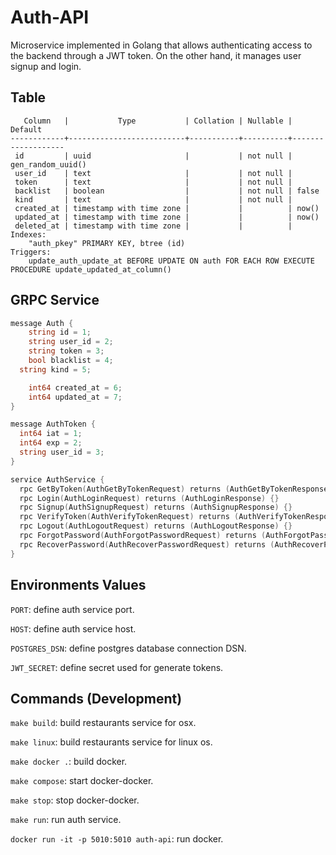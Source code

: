 # Auth-API

Microservice implemented in Golang that allows authenticating access to the backend through a JWT token. On the other hand, it manages user signup and login.

## Table

```
   Column   |           Type           | Collation | Nullable |      Default
------------+--------------------------+-----------+----------+-------------------
 id         | uuid                     |           | not null | gen_random_uuid()
 user_id    | text                     |           | not null |
 token      | text                     |           | not null |
 backlist   | boolean                  |           | not null | false
 kind       | text                     |           | not null |
 created_at | timestamp with time zone |           |          | now()
 updated_at | timestamp with time zone |           |          | now()
 deleted_at | timestamp with time zone |           |          |
Indexes:
    "auth_pkey" PRIMARY KEY, btree (id)
Triggers:
    update_auth_update_at BEFORE UPDATE ON auth FOR EACH ROW EXECUTE PROCEDURE update_updated_at_column()
```

## GRPC Service

```go
message Auth {
	string id = 1;
	string user_id = 2;
	string token = 3;
	bool blacklist = 4;
  string kind = 5;

	int64 created_at = 6;
	int64 updated_at = 7;
}

message AuthToken {
  int64 iat = 1;
  int64 exp = 2;
  string user_id = 3;
}

service AuthService {
  rpc GetByToken(AuthGetByTokenRequest) returns (AuthGetByTokenResponse) {}
  rpc Login(AuthLoginRequest) returns (AuthLoginResponse) {}
  rpc Signup(AuthSignupRequest) returns (AuthSignupResponse) {}
  rpc VerifyToken(AuthVerifyTokenRequest) returns (AuthVerifyTokenResponse) {}
  rpc Logout(AuthLogoutRequest) returns (AuthLogoutResponse) {}
  rpc ForgotPassword(AuthForgotPasswordRequest) returns (AuthForgotPasswordResponse) {}
  rpc RecoverPassword(AuthRecoverPasswordRequest) returns (AuthRecoverPasswordResponse) {}
}
```

## Environments Values

`PORT`: define auth service port.

`HOST`: define auth service host.

`POSTGRES_DSN`: define postgres database connection DSN.

`JWT_SECRET`: define secret used for generate tokens.

## Commands (Development)

`make build`: build restaurants service for osx.

`make linux`: build restaurants service for linux os.

`make docker .`: build docker.

`make compose`: start docker-docker.

`make stop`: stop docker-docker.

`make run`: run auth service.

`docker run -it -p 5010:5010 auth-api`: run docker.
